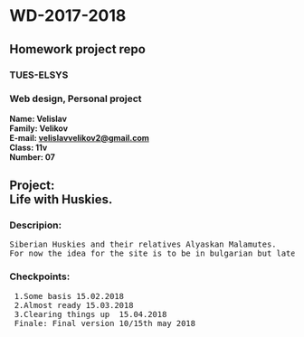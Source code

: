 # WD-2017-2018
<h2> Homework project repo </h1>

<h3> TUES-ELSYS </h2>
<h3> Web design, Personal project</h3>

**Name: Velislav </br>
Family: Velikov </br>
E-mail: velislavvelikov2@gmail.com </br>
Class: 11v </br>
Number: 07 </br>**

<h2>Project: </br>
Life with Huskies. </h2>

<h3>Descripion:</h3> <pre>
Siberian Huskies and their relatives Alyaskan Malamutes.
For now the idea for the site is to be in bulgarian but later I may add English version.</pre>


<h3> Checkpoints: </h3> <pre>
 1.Some basis 15.02.2018
 2.Almost ready 15.03.2018
 3.Clearing things up  15.04.2018
 Finale: Final version 10/15th may 2018
</pre>
